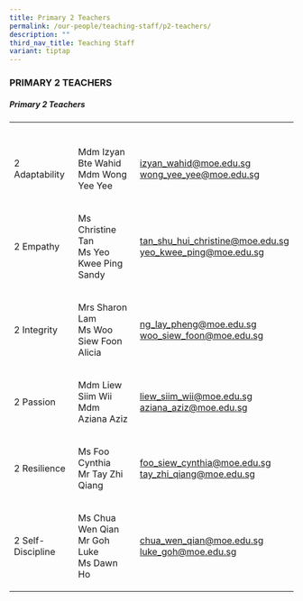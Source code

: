 ```yaml
---
title: Primary 2 Teachers
permalink: /our-people/teaching-staff/p2-teachers/
description: ""
third_nav_title: Teaching Staff
variant: tiptap
---
```

<h3>PRIMARY 2 TEACHERS</h3><h5>Primary 2 Teachers</h5><table><tbody><tr><th rowspan="1" colspan="1"><p></p></th><th rowspan="1" colspan="1"><p></p></th><th rowspan="1" colspan="1"><p></p></th></tr><tr><td rowspan="1" colspan="1"><p>2 Adaptability</p></td><td rowspan="1" colspan="1"><p>Mdm Izyan Bte Wahid<br>Mdm Wong Yee Yee</p></td><td rowspan="1" colspan="1"><p><a href="mailto:izyan_wahid@moe.edu.sg" rel="noopener noreferrer nofollow" target="_blank">izyan_wahid@moe.edu.sg</a><br><a href="mailto:wong_yee_yee@moe.edu.sg" rel="noopener noreferrer nofollow" target="_blank">wong_yee_yee@moe.edu.sg</a></p></td></tr><tr><td rowspan="1" colspan="1"><p>2 Empathy</p></td><td rowspan="1" colspan="1"><p>Ms Christine Tan<br>Ms Yeo Kwee  Ping Sandy</p></td><td rowspan="1" colspan="1"><p><a href="mailto:tan_shu_hui_christine@moe.edu.sg" rel="noopener noreferrer nofollow" target="_blank">tan_shu_hui_christine@moe.edu.sg</a><br><a href="mailto:yeo_kwee_ping@moe.edu.sg" rel="noopener noreferrer nofollow" target="_blank">yeo_kwee_ping@moe.edu.sg</a></p></td></tr><tr><td rowspan="1" colspan="1"><p>2 Integrity</p></td><td rowspan="1" colspan="1"><p>Mrs Sharon Lam<br>Ms Woo Siew Foon Alicia</p></td><td rowspan="1" colspan="1"><p><a href="mailto:ng_lay_pheng@moe.edu.sg" rel="noopener noreferrer nofollow" target="_blank">ng_lay_pheng@moe.edu.sg</a><br><a href="mailto:woo_siew_foon@moe.edu.sg" rel="noopener noreferrer nofollow" target="_blank">woo_siew_foon@moe.edu.sg</a></p></td></tr><tr><td rowspan="1" colspan="1"><p>2 Passion</p></td><td rowspan="1" colspan="1"><p>Mdm Liew Siim Wii<br>Mdm Aziana Aziz</p></td><td rowspan="1" colspan="1"><p><a href="mailto:liew_siim_wii@moe.edu.sg" rel="noopener noreferrer nofollow" target="_blank">liew_siim_wii@moe.edu.sg</a><br><a href="mailto:aziana_aziz@moe.edu.sg" rel="noopener noreferrer nofollow" target="_blank">aziana_aziz@moe.edu.sg</a></p></td></tr><tr><td rowspan="1" colspan="1"><p>2 Resilience</p></td><td rowspan="1" colspan="1"><p>Ms Foo Cynthia<br>Mr Tay Zhi Qiang</p></td><td rowspan="1" colspan="1"><p><a href="mailto:foo_siew_cynthia@moe.edu.sg" rel="noopener noreferrer nofollow" target="_blank">foo_siew_cynthia@moe.edu.sg</a><br><a href="mailto:tay_zhi_qiang@moe.edu.sg" rel="noopener noreferrer nofollow" target="_blank">tay_zhi_qiang@moe.edu.sg</a><br></p></td></tr><tr><td rowspan="1" colspan="1"><p>2 Self-Discipline</p></td><td rowspan="1" colspan="1"><p>Ms Chua Wen Qian<br>Mr Goh Luke<br>Ms Dawn Ho</p></td><td rowspan="1" colspan="1"><p><a href="mailto:chua_wen_qian@moe.edu.sg" rel="noopener noreferrer nofollow" target="_blank">chua_wen_qian@moe.edu.sg</a><br><a href="mailto:luke_goh@moe.edu.sg" rel="noopener noreferrer nofollow" target="_blank">luke_goh@moe.edu.sg</a></p></td></tr></tbody></table><p></p>